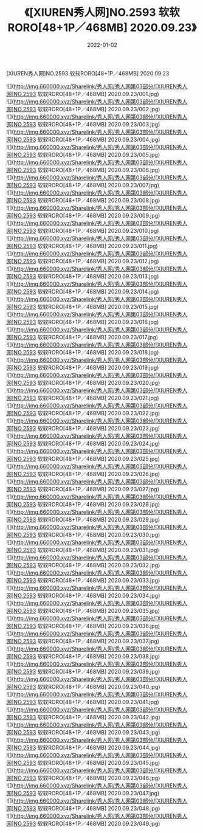﻿---
layout: post
title:  《[XIUREN秀人网]NO.2593 软软RORO[48+1P／468MB] 2020.09.23》
date:   2022-01-02
img: http://img.660000.xyz/Sharelink/秀人网/秀人网第03部分/[XIUREN秀人网]NO.2593 软软RORO[48+1P／468MB] 2020.09.23/000.jpg
categories: [美女, 清纯, 唯美]
---

[XIUREN秀人网]NO.2593 软软RORO[48+1P／468MB] 2020.09.23

 ![](http://img.660000.xyz/Sharelink/秀人网/秀人网第03部分/[XIUREN秀人网]NO.2593 软软RORO[48+1P／468MB] 2020.09.23/001.jpg) <br>![](http://img.660000.xyz/Sharelink/秀人网/秀人网第03部分/[XIUREN秀人网]NO.2593 软软RORO[48+1P／468MB] 2020.09.23/002.jpg) <br>![](http://img.660000.xyz/Sharelink/秀人网/秀人网第03部分/[XIUREN秀人网]NO.2593 软软RORO[48+1P／468MB] 2020.09.23/003.jpg) <br>![](http://img.660000.xyz/Sharelink/秀人网/秀人网第03部分/[XIUREN秀人网]NO.2593 软软RORO[48+1P／468MB] 2020.09.23/004.jpg) <br>![](http://img.660000.xyz/Sharelink/秀人网/秀人网第03部分/[XIUREN秀人网]NO.2593 软软RORO[48+1P／468MB] 2020.09.23/005.jpg) <br>![](http://img.660000.xyz/Sharelink/秀人网/秀人网第03部分/[XIUREN秀人网]NO.2593 软软RORO[48+1P／468MB] 2020.09.23/006.jpg) <br>![](http://img.660000.xyz/Sharelink/秀人网/秀人网第03部分/[XIUREN秀人网]NO.2593 软软RORO[48+1P／468MB] 2020.09.23/007.jpg) <br>![](http://img.660000.xyz/Sharelink/秀人网/秀人网第03部分/[XIUREN秀人网]NO.2593 软软RORO[48+1P／468MB] 2020.09.23/008.jpg) <br>![](http://img.660000.xyz/Sharelink/秀人网/秀人网第03部分/[XIUREN秀人网]NO.2593 软软RORO[48+1P／468MB] 2020.09.23/009.jpg) <br>![](http://img.660000.xyz/Sharelink/秀人网/秀人网第03部分/[XIUREN秀人网]NO.2593 软软RORO[48+1P／468MB] 2020.09.23/010.jpg) <br>![](http://img.660000.xyz/Sharelink/秀人网/秀人网第03部分/[XIUREN秀人网]NO.2593 软软RORO[48+1P／468MB] 2020.09.23/011.jpg) <br>![](http://img.660000.xyz/Sharelink/秀人网/秀人网第03部分/[XIUREN秀人网]NO.2593 软软RORO[48+1P／468MB] 2020.09.23/012.jpg) <br>![](http://img.660000.xyz/Sharelink/秀人网/秀人网第03部分/[XIUREN秀人网]NO.2593 软软RORO[48+1P／468MB] 2020.09.23/013.jpg) <br>![](http://img.660000.xyz/Sharelink/秀人网/秀人网第03部分/[XIUREN秀人网]NO.2593 软软RORO[48+1P／468MB] 2020.09.23/014.jpg) <br>![](http://img.660000.xyz/Sharelink/秀人网/秀人网第03部分/[XIUREN秀人网]NO.2593 软软RORO[48+1P／468MB] 2020.09.23/015.jpg) <br>![](http://img.660000.xyz/Sharelink/秀人网/秀人网第03部分/[XIUREN秀人网]NO.2593 软软RORO[48+1P／468MB] 2020.09.23/016.jpg) <br>![](http://img.660000.xyz/Sharelink/秀人网/秀人网第03部分/[XIUREN秀人网]NO.2593 软软RORO[48+1P／468MB] 2020.09.23/017.jpg) <br>![](http://img.660000.xyz/Sharelink/秀人网/秀人网第03部分/[XIUREN秀人网]NO.2593 软软RORO[48+1P／468MB] 2020.09.23/018.jpg) <br>![](http://img.660000.xyz/Sharelink/秀人网/秀人网第03部分/[XIUREN秀人网]NO.2593 软软RORO[48+1P／468MB] 2020.09.23/019.jpg) <br>![](http://img.660000.xyz/Sharelink/秀人网/秀人网第03部分/[XIUREN秀人网]NO.2593 软软RORO[48+1P／468MB] 2020.09.23/020.jpg) <br>![](http://img.660000.xyz/Sharelink/秀人网/秀人网第03部分/[XIUREN秀人网]NO.2593 软软RORO[48+1P／468MB] 2020.09.23/021.jpg) <br>![](http://img.660000.xyz/Sharelink/秀人网/秀人网第03部分/[XIUREN秀人网]NO.2593 软软RORO[48+1P／468MB] 2020.09.23/022.jpg) <br>![](http://img.660000.xyz/Sharelink/秀人网/秀人网第03部分/[XIUREN秀人网]NO.2593 软软RORO[48+1P／468MB] 2020.09.23/023.jpg) <br>![](http://img.660000.xyz/Sharelink/秀人网/秀人网第03部分/[XIUREN秀人网]NO.2593 软软RORO[48+1P／468MB] 2020.09.23/024.jpg) <br>![](http://img.660000.xyz/Sharelink/秀人网/秀人网第03部分/[XIUREN秀人网]NO.2593 软软RORO[48+1P／468MB] 2020.09.23/025.jpg) <br>![](http://img.660000.xyz/Sharelink/秀人网/秀人网第03部分/[XIUREN秀人网]NO.2593 软软RORO[48+1P／468MB] 2020.09.23/026.jpg) <br>![](http://img.660000.xyz/Sharelink/秀人网/秀人网第03部分/[XIUREN秀人网]NO.2593 软软RORO[48+1P／468MB] 2020.09.23/027.jpg) <br>![](http://img.660000.xyz/Sharelink/秀人网/秀人网第03部分/[XIUREN秀人网]NO.2593 软软RORO[48+1P／468MB] 2020.09.23/028.jpg) <br>![](http://img.660000.xyz/Sharelink/秀人网/秀人网第03部分/[XIUREN秀人网]NO.2593 软软RORO[48+1P／468MB] 2020.09.23/029.jpg) <br>![](http://img.660000.xyz/Sharelink/秀人网/秀人网第03部分/[XIUREN秀人网]NO.2593 软软RORO[48+1P／468MB] 2020.09.23/030.jpg) <br>![](http://img.660000.xyz/Sharelink/秀人网/秀人网第03部分/[XIUREN秀人网]NO.2593 软软RORO[48+1P／468MB] 2020.09.23/031.jpg) <br>![](http://img.660000.xyz/Sharelink/秀人网/秀人网第03部分/[XIUREN秀人网]NO.2593 软软RORO[48+1P／468MB] 2020.09.23/032.jpg) <br>![](http://img.660000.xyz/Sharelink/秀人网/秀人网第03部分/[XIUREN秀人网]NO.2593 软软RORO[48+1P／468MB] 2020.09.23/033.jpg) <br>![](http://img.660000.xyz/Sharelink/秀人网/秀人网第03部分/[XIUREN秀人网]NO.2593 软软RORO[48+1P／468MB] 2020.09.23/034.jpg) <br>![](http://img.660000.xyz/Sharelink/秀人网/秀人网第03部分/[XIUREN秀人网]NO.2593 软软RORO[48+1P／468MB] 2020.09.23/035.jpg) <br>![](http://img.660000.xyz/Sharelink/秀人网/秀人网第03部分/[XIUREN秀人网]NO.2593 软软RORO[48+1P／468MB] 2020.09.23/036.jpg) <br>![](http://img.660000.xyz/Sharelink/秀人网/秀人网第03部分/[XIUREN秀人网]NO.2593 软软RORO[48+1P／468MB] 2020.09.23/037.jpg) <br>![](http://img.660000.xyz/Sharelink/秀人网/秀人网第03部分/[XIUREN秀人网]NO.2593 软软RORO[48+1P／468MB] 2020.09.23/038.jpg) <br>![](http://img.660000.xyz/Sharelink/秀人网/秀人网第03部分/[XIUREN秀人网]NO.2593 软软RORO[48+1P／468MB] 2020.09.23/039.jpg) <br>![](http://img.660000.xyz/Sharelink/秀人网/秀人网第03部分/[XIUREN秀人网]NO.2593 软软RORO[48+1P／468MB] 2020.09.23/040.jpg) <br>![](http://img.660000.xyz/Sharelink/秀人网/秀人网第03部分/[XIUREN秀人网]NO.2593 软软RORO[48+1P／468MB] 2020.09.23/041.jpg) <br>![](http://img.660000.xyz/Sharelink/秀人网/秀人网第03部分/[XIUREN秀人网]NO.2593 软软RORO[48+1P／468MB] 2020.09.23/042.jpg) <br>![](http://img.660000.xyz/Sharelink/秀人网/秀人网第03部分/[XIUREN秀人网]NO.2593 软软RORO[48+1P／468MB] 2020.09.23/043.jpg) <br>![](http://img.660000.xyz/Sharelink/秀人网/秀人网第03部分/[XIUREN秀人网]NO.2593 软软RORO[48+1P／468MB] 2020.09.23/044.jpg) <br>![](http://img.660000.xyz/Sharelink/秀人网/秀人网第03部分/[XIUREN秀人网]NO.2593 软软RORO[48+1P／468MB] 2020.09.23/045.jpg) <br>![](http://img.660000.xyz/Sharelink/秀人网/秀人网第03部分/[XIUREN秀人网]NO.2593 软软RORO[48+1P／468MB] 2020.09.23/046.jpg) <br>![](http://img.660000.xyz/Sharelink/秀人网/秀人网第03部分/[XIUREN秀人网]NO.2593 软软RORO[48+1P／468MB] 2020.09.23/047.jpg) <br>![](http://img.660000.xyz/Sharelink/秀人网/秀人网第03部分/[XIUREN秀人网]NO.2593 软软RORO[48+1P／468MB] 2020.09.23/048.jpg) <br>![](http://img.660000.xyz/Sharelink/秀人网/秀人网第03部分/[XIUREN秀人网]NO.2593 软软RORO[48+1P／468MB] 2020.09.23/049.jpg) <br>
